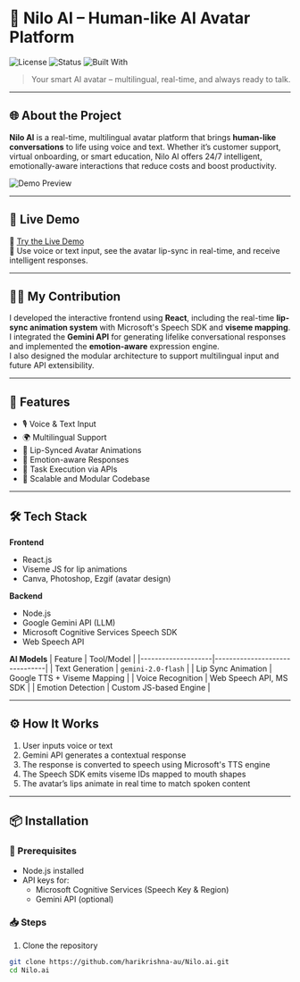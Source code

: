 # 🤖 Nilo AI – Human-like AI Avatar Platform

![License](https://img.shields.io/badge/license-MIT-blue.svg)
![Status](https://img.shields.io/badge/status-active-brightgreen)
![Built With](https://img.shields.io/badge/Built%20with-React%2C%20Node%2C%20Gemini-blue)

> Your smart AI avatar – multilingual, real-time, and always ready to talk.

---

## 🌐 About the Project

**Nilo AI** is a real-time, multilingual avatar platform that brings **human-like conversations** to life using voice and text. Whether it’s customer support, virtual onboarding, or smart education, Nilo AI offers 24/7 intelligent, emotionally-aware interactions that reduce costs and boost productivity.

![Demo Preview](https://github.com/harikrishna-au/Nilo.ai/assets/your-gif-or-image-link.gif)

---

## 🚀 Live Demo

🔗 [Try the Live Demo](https://niloai.onrender.com/)  
🎤 Use voice or text input, see the avatar lip-sync in real-time, and receive intelligent responses.

---

## 🙋‍♂️ My Contribution

I developed the interactive frontend using **React**, including the real-time **lip-sync animation system** with Microsoft's Speech SDK and **viseme mapping**.  
I integrated the **Gemini API** for generating lifelike conversational responses and implemented the **emotion-aware** expression engine.  
I also designed the modular architecture to support multilingual input and future API extensibility.

---

## 🧠 Features

- 🎙️ Voice & Text Input
- 🌍 Multilingual Support
- 👄 Lip-Synced Avatar Animations
- 🧠 Emotion-aware Responses
- 🔌 Task Execution via APIs
- 🧱 Scalable and Modular Codebase

---

## 🛠️ Tech Stack

**Frontend**
- React.js
- Viseme JS for lip animations
- Canva, Photoshop, Ezgif (avatar design)

**Backend**
- Node.js
- Google Gemini API (LLM)
- Microsoft Cognitive Services Speech SDK
- Web Speech API

**AI Models**
| Feature            | Tool/Model                    |
|--------------------|-------------------------------|
| Text Generation    | `gemini-2.0-flash`            |
| Lip Sync Animation | Google TTS + Viseme Mapping  |
| Voice Recognition  | Web Speech API, MS SDK       |
| Emotion Detection  | Custom JS-based Engine       |

---

## ⚙️ How It Works

1. User inputs voice or text  
2. Gemini API generates a contextual response  
3. The response is converted to speech using Microsoft's TTS engine  
4. The Speech SDK emits viseme IDs mapped to mouth shapes  
5. The avatar’s lips animate in real time to match spoken content

---

## 📦 Installation

### 🔧 Prerequisites

- Node.js installed
- API keys for:
  - Microsoft Cognitive Services (Speech Key & Region)
  - Gemini API (optional)

### 📥 Steps

1. Clone the repository

```bash
git clone https://github.com/harikrishna-au/Nilo.ai.git
cd Nilo.ai
